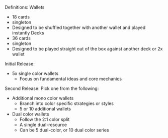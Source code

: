 Definitions:
Wallets
- 18 cards
- singleton
- Designed to be shuffled together with another wallet and played instantly
Decks
- 36 cards
- singleton
- Designed to be played straight out of the box against another deck or 2x wallet

Initial Release:
- 5x single color wallets
	- Focus on fundamental ideas and core mechanics

Second Release:
Pick one from the following:
- Additional mono color wallets
	- Branch into color specific strategies or styles
	- 5 or 10 additional wallets
- Dual color wallets
	- Follow the 2:1 color split
	- A single dual-resource
	- Can be 5 dual-color, or 10 dual color series